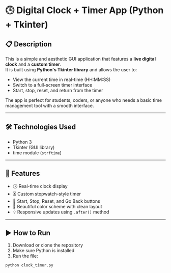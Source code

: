 # 🕒 Digital Clock + Timer App (Python + Tkinter)

## 📋 Description
This is a simple and aesthetic GUI application that features a **live digital clock** and a **custom timer**.  
It is built using **Python's Tkinter library** and allows the user to:
- View the current time in real-time (HH:MM:SS)
- Switch to a full-screen timer interface
- Start, stop, reset, and return from the timer

The app is perfect for students, coders, or anyone who needs a basic time management tool with a smooth interface.

---

## 🛠️ Technologies Used
- Python 3
- Tkinter (GUI library)
- time module (`strftime`)

---

## 🚀 Features
- 🕓 Real-time clock display
- ⏳ Custom stopwatch-style timer
- 🔘 Start, Stop, Reset, and Go Back buttons
- 🎨 Beautiful color scheme with clean layout
- 💡 Responsive updates using `.after()` method

---

## ▶️ How to Run
1. Download or clone the repository
2. Make sure Python is installed
3. Run the file:
```bash
python clock_timer.py
